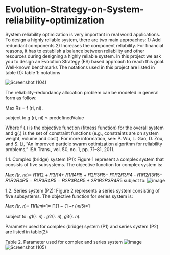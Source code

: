 # Evolution-Strategy-on-System-reliability-optimization
System reliability optimization is very important in real world applications. To design a highly
reliable system, there are two main approaches: 1) Add redundant components 2) Increases
the component reliability.
For financial reasons, it has to establish a balance between reliability and other resources
during designing a highly reliable system. In this project we ask you to design an Evolution
Strategy (ES) based approach to reach this goal.
Well-known benchmarks
The notations used in this project are listed in table (1):
table 1: notations

![Screenshot (104)](https://github.com/razimasoodi/Evolution-Strategy-on-System-reliability-optimization-/assets/170275013/b83cca26-3d57-40b1-9b13-56624a7db0e1)

The reliability–redundancy allocation problem can be modeled in general form as follow:

Max Rs = f (ri, ni).

subject to g (ri, ni) ≤ predefinedValue

Where f (.) is the objective function (fitness function) for the overall system and g(.) is the set
of constraint functions (e.g., constraints are on system weight, volume and cost). For more
information, see:
P. Wu, L. Gao, D. Zou, and S. Li, “An improved particle swarm optimization algorithm for
reliability problems,” ISA Trans., vol. 50, no. 1, pp. 71–81, 2011.

1.1. Complex (bridge) system (P1): Figure 1 represent a complex system that consists of five
subsystems. The objective function for complex system is:

𝑀𝑎𝑥 𝑓(𝑟. 𝑛𝑐)= 𝑅1𝑅2 + 𝑅3𝑅4+ 𝑅1𝑅4𝑅5 + 𝑅2𝑅3𝑅5− 𝑅1𝑅2𝑅3𝑅4 - 𝑅1𝑅2𝑅3𝑅5− 𝑅1𝑅2𝑅4𝑅5 − 𝑅1𝑅3𝑅4𝑅5 − 𝑅2𝑅3𝑅4𝑅5 + 2𝑅1𝑅2𝑅3𝑅4𝑅5
subject to:
![image](https://github.com/razimasoodi/Evolution-Strategy-on-System-reliability-optimization-/assets/170275013/29f3d035-58d6-43cf-b135-798157893282)

1.2. Series system (P2): Figure 2 represents a series system consisting of five subsystems. The
objective function for series system is:

𝑀𝑎𝑥 𝑓(𝑟. 𝑛)= Π𝑅𝑖𝑚𝑖=1= Π(1 − (1 −𝑟 𝑖)𝑛𝑖5𝑖=1

subject to: 𝑔1(𝑟. 𝑛) . 𝑔2(𝑟. 𝑛), 𝑔3(𝑟. 𝑛).

Parameter used for complex (bridge) system (P1) and series system (P2) are listed in table(2):

Table 2. Parameter used for complex and series system
![image](https://github.com/razimasoodi/Evolution-Strategy-on-System-reliability-optimization-/assets/170275013/026079b2-8285-42a3-914e-ee6451a2f3d7)
![Screenshot (105)](https://github.com/razimasoodi/Evolution-Strategy-on-System-reliability-optimization-/assets/170275013/c5d79d6e-e724-4820-ad59-5789100ae05f)


